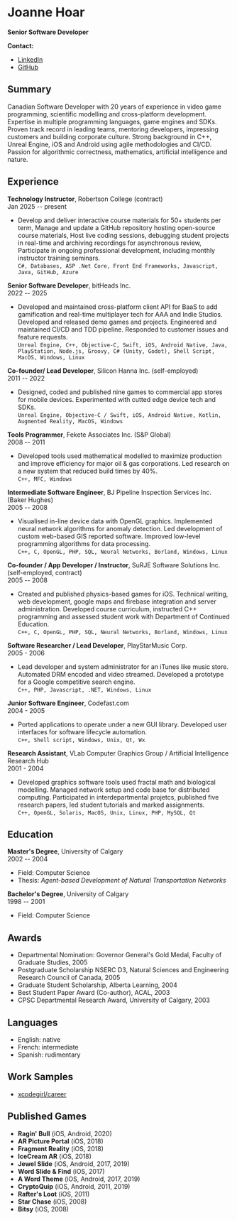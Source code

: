 # Joanne Hoar
**Senior Software Developer**

**Contact:**
- [LinkedIn](https://linkedin.com/in/joanne-hoar/)
- [GitHub](https://github.com/xcodegirl)

## Summary
Canadian Software Developer with 20 years of experience in video game programming, scientific modelling and cross-platform development. Expertise in multiple programming languages, game engines and SDKs. Proven track record in leading teams, mentoring developers, impressing customers and building corporate culture. Strong background in C++, Unreal Engine, iOS and Android using agile methodologies and CI/CD. Passion for algorithmic correctness, mathematics, artificial intelligence and nature.

## Experience
**Technology Instructor**, Robertson College (contract)  
Jan 2025 -- present
- Develop and deliver interactive course materials for 50+ students per term, Manage and update a GitHub repository hosting open-source course materials, Host live coding sessions, debugging student projects in real-time and archiving recordings for asynchronous review, Participate in ongoing professional development, including monthly instructor training seminars.
<br>```C#, Databases, ASP .Net Core, Front End Frameworks, Javascript, Java, GitHub, Azure```

**Senior Software Developer**, bitHeads Inc.  
2022 -- 2025
- Developed and maintained cross-platform client API for BaaS to add gamification and real-time multiplayer tech for AAA and Indie Studios. Developed and released demo games and projects. Engineered and maintained CI/CD and TDD pipeline. Responded to customer issues and feature requests.
<br>```Unreal Engine, C++, Objective-C, Swift, iOS, Android Native, Java, PlayStation, Node.js, Groovy, C# (Unity, Godot), Shell Script, MacOS, Windows, Linux```

**Co-founder/ Lead Developer**, Silicon Hanna Inc. (self-employed)  
2011 -- 2022
- Designed, coded and published nine games to commercial app stores for mobile devices. Experimented with cutted edge device tech and SDKs.
<br>```Unreal Engine, Objective-C / Swift, iOS, Android Native, Kotlin, Augmented Reality, MacOS, Windows```

**Tools Programmer**, Fekete Associates Inc. (S&P Global)  
2008 -- 2011
- Developed tools used mathematical modelled to maximize production and improve efficiency for major oil & gas corporations. Led research on a new system that reduced build times by 40%.
<br>```C++, MFC, Windows```

**Intermediate Software Engineer**, BJ Pipeline Inspection Services Inc. (Baker Hughes)  
2005 -- 2008
- Visualised in-line device data with OpenGL graphics. Implemented neural network algorithms for anomaly detection. Led development of custom web-based GIS reported software. Improved low-level programming algorithms for data processing.
<br>```C++, C, OpenGL, PHP, SQL, Neural Networks, Borland, Windows, Linux```

**Co-founder / App Developer / Instructor**, SuRJE Software Solutions Inc. (self-employed, contract)  
2005 -- 2008
- Created and published physics-based games for iOS. Technical writing, web development, google maps and firebase integration and server administration. Developed course curriculum, instructed C++ programming and assessed student work with Department of Continued Education.
<br>```C++, C, OpenGL, PHP, SQL, Neural Networks, Borland, Windows, Linux```

**Software Researcher / Lead Developer**, PlayStarMusic Corp.  
2005 - 2006
- Lead developer and system administrator for an iTunes like music store. Automated DRM encoded and video streamed. Developed a prototype for a Google competitive search engine.
<br>```C++, PHP, Javascript, .NET, Windows, Linux```

**Junior Software Engineer**, Codefast.com  
2004 - 2005
- Ported applications to operate under a new GUI library. Developed user interfaces for software lifecycle automation.
<br>```C++, Shell script, Windows, Unix, Qt, Wx```

**Research Assistant**, VLab Computer Graphics Group / Artificial Intelligence Research Hub  
2001 - 2004
- Developed graphics software tools used fractal math and biological modelling. Managed network setup and code base for distributed computing. Participated in interdepartmental projetcs, published five research papers, led student tutorials and marked assignments.
<br>```C++, OpenGL, Solaris, MacOS, Unix, Linux, PHP, MySQL, Qt```

## Education
**Master's Degree**, University of Calgary  
2002 -- 2004
- Field: Computer Science
- Thesis: _Agent-based Development of Natural Transportation Networks_

**Bachelor's Degree**, University of Calgary  
1998 -- 2001
- Field: Computer Science

## Awards
- Departmental Nomination: Governor General's Gold Medal, Faculty of Graduate Studies, 2005
- Postgraduate Scholarship NSERC D3, Natural Sciences and Engineering Research Council of Canada, 2005
- Graduate Student Scholarship, Alberta Learning, 2004
- Best Student Paper Award (Co-author), ACAL, 2003
- CPSC Departmental Research Award, University of Calgary, 2003

## Languages
- English: native
- French: intermediate
- Spanish: rudimentary

## Work Samples
- [xcodegirl/career](https://github.com/xcodegirl/career/blob/main/xcodegirl-work-samples.md)

## Published Games
- **Ragin' Bull** (iOS, Android, 2020)
- **AR Picture Portal** (iOS, 2018)
- **Fragment Reality** (iOS, 2018)
- **IceCream AR** (iOS, 2018)
- **Jewel Slide** (iOS, Android, 2017, 2019)
- **Word Slide & Find** (iOS, 2017)
- **A Word Theme** (iOS, Android, 2017, 2019)
- **CryptoQuip** (iOS, Android, 2011, 2019)
- **Rafter's Loot** (iOS, 2011)
- **Star Chase** (iOS, 2008)
- **Bitsy** (iOS, 2008)
